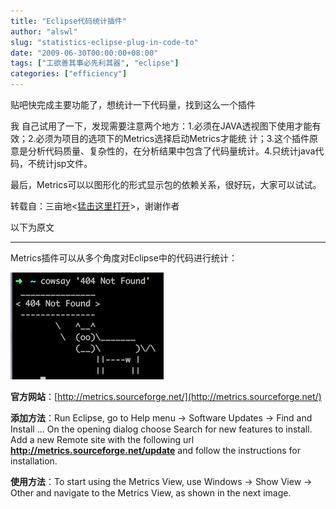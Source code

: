 ```yaml
---
title: "Eclipse代码统计插件"
author: "alswl"
slug: "statistics-eclipse-plug-in-code-to"
date: "2009-06-30T00:00:00+08:00"
tags: ["工欲善其事必先利其器", "eclipse"]
categories: ["efficiency"]
---
```


贴吧快完成主要功能了，想统计一下代码量，找到这么一个插件

我 自己试用了一下，发现需要注意两个地方：1.必须在JAVA透视图下使用才能有效；2.必须为项目的选项下的Metrics选择启动Metrics才能统
计；3.这个插件原意是分析代码质量、复杂性的，在分析结果中包含了代码量统计。4.只统计java代码，不统计jsp文件。

最后，Metrics可以以图形化的形式显示包的依赖关系，很好玩，大家可以试试。

转载自：三亩地<[猛击这里打开](http://www.alexadaman.cn/program/eclipse-dai-ma-tong-ji-cha-jian.html/comment-page-1#comment-292569)>，谢谢作者

以下为原文

---

Metrics插件可以从多个角度对Eclipse中的代码进行统计：

[![metrics](../../static/images/upload_dropbox/201612/404.png)](http://image-001.yo2cdn.com/wp-content/uploads/0/38/2008/08/metrics.png)

**官方网站**：[http://metrics.sourceforge.net/](http://metrics.sourceforge.net/)

**添加方法**：Run Eclipse, go to Help menu -> Software Updates -> Find and Install ... On the opening dialog choose Search for new features to install. Add a new Remote site with the following url **http://metrics.sourceforge.net/update** and follow the instructions for installation.

**使用方法**：To start using the Metrics View, use Windows -> Show View -> Other and navigate to the Metrics View, as shown in the next image.

